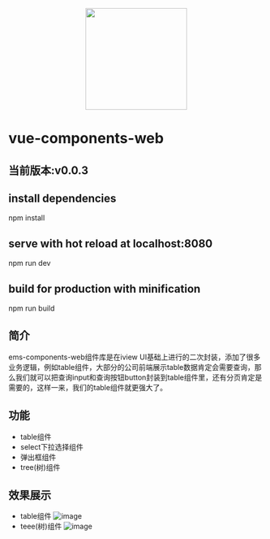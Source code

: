<p align="center">
    <a href="http://www.cnblogs.com/husfBK/">
        <img width="200" src="https://cn.vuejs.org/images/logo.png">
    </a>
</p>

# vue-components-web

## 当前版本:v0.0.3
## install dependencies
npm install

## serve with hot reload at localhost:8080
npm run dev

## build for production with minification
npm run build

## 简介
ems-components-web组件库是在iview UI基础上进行的二次封装，添加了很多业务逻辑，例如table组件，大部分的公司前端展示table数据肯定会需要查询，那么我们就可以把查询input和查询按钮button封装到table组件里，还有分页肯定是需要的，这样一来，我们的table组件就更强大了。
## 功能
- table组件
- select下拉选择组件
- 弹出框组件
- tree(树)组件
## 效果展示
- table组件
![image](https://github.com/husanfeng/vue-components-web/blob/master/static/table.png?raw=true)
- teee(树)组件
![image](https://github.com/husanfeng/vue-components-web/blob/master/static/tree.png?raw=true)
